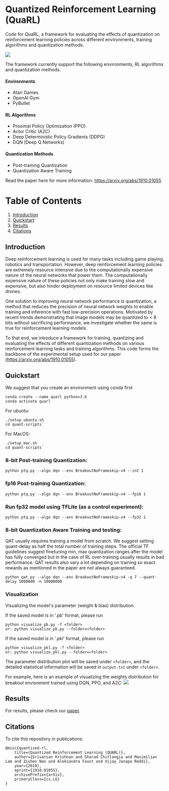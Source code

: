 # Quantized Reinforcement Learning (QuaRL)

Code for QuaRL, a framework for evaluating the effects of quantization on reinforcement learning policies across different environments, training algorithms and quantization methods. 

![](https://github.com/harvard-edge/quarl/blob/master/docs/QuaRL-intro-figure.png)

The framework currently support the following environments, RL algorithms and quantization methods.

#### Environments
- Atari Games
- OpenAI Gym
- PyBullet
#### RL Algorithms
- Proximal Policy Optimization (PPO)
- Actor Critic (A2C)
- Deep Deterministic Policy Gradients (DDPG)
- DQN (Deep Q Networks)
#### Quantization Methods
- Post-training Quantization
- Quantization Aware Training

Read the paper here for more information: https://arxiv.org/abs/1910.01055

# Table of Contents
1. [Introduction](#Introduction)
2. [Quickstart](#Quickstart)
3. [Results](#Results)
4. [Citations](#Citations)

## Introduction
Deep reinforcement learning is used for many tasks including game playing, robotics and transportation. However, deep reinforcement learning policies are extremely resource intensive due to the computationally expensive nature of the neural networks that power them. The computationally expensive nature of these policies not only make training slow and expensive, but also hinder deployment on resource limited devices like drones.

One solution to improving neural network performance is quantization, a method that reduces the precision of neural network weights to enable training and inference with fast low-precision operations. Motivated by recent trends demonstrating that image models may be quantized to < 8 bits without sacrificing performance, we investigate whether the same is true for reinforcement learning models.

To that end, we introduce a framework for training, quantizing and evaluating the effects of different quantization methods on various reinforcement learning tasks and training algorithms. This code forms the backbone of the experimental setup used for our paper (https://arxiv.org/abs/1910.01055). 

## Quickstart
We suggest that you create an environment using conda first
```
conda create --name quarl python=3.6
conda activate quarl
```
For ubuntu:
```
./setup_ubuntu.sh
cd quant-scripts`
```
For MacOS:
```
./setup_mac.sh
cd quant-scripts`
```

### 8-bit Post-training Quantization:

```
python ptq.py --algo dqn --env BreakoutNoFrameskip-v4 --int 1
```
### fp16 Post-training Quantization:

```
python ptq.py --algo dqn --env BreakoutNoFrameskip-v4 --fp16 1
```
### Run fp32 model using TFLite (as a control experiment):

```
python ptq.py --algo dqn --env BreakoutNoFrameskip-v4 --fp32 1
```
### 8-bit Quantization Aware Training and testing:

QAT usually requires training a model from scratch. We suggest setting quant-delay as half the total number of training steps. The official TF guidelines suggest finetuning min, max quantization ranges after the model has fully converged but in the case of RL over-training usually results in bad performance. QAT results also vary a lot depending on training so exact rewards as mentioned in the paper are not always guaranteed.

```
python qat.py --algo dqn --env BreakoutNoFrameskip-v4 -q 7 --quant-delay 5000000 -n 10000000
```

### Visualization
Visualizing the model's parameter (weight & bias) distribution.

If the saved model is in '.pb' format, please run 
```
python visualize_pb.py -f <folder>
or: python visualize_pb.py --folder=<folder>
```

If the saved model is in '.pkl' format, please run 
```
python visualize_pkl.py -f <folder>
or: python visualize_pkl.py --folder=<folder>
```

The parameter distribution plot will be saved under ```<folder>```, and the detailed statistical information will be saved in ```output.txt``` under ```<folder>```.

For example, here is an example of visualizing the weights distribution for breakout envionment trained using DQN, PPO, and A2C:
![](https://github.com/harvard-edge/quarl/blob/master/docs/breakout-weight-distribution.png)

## Results
For results, please check our [paper](https://arxiv.org/abs/1910.01055). 

## Citations
To cite this repository in publications:
```
@misc{quantized-rl,
    title={Quantized Reinforcement Learning (QUARL)},
    author={Srivatsan Krishnan and Sharad Chitlangia and Maximilian Lam and Zishen Wan and Aleksandra Faust and Vijay Janapa Reddi},
    year={2019},
    eprint={1910.01055},
    archivePrefix={arXiv},
    primaryClass={cs.LG}
}
```
